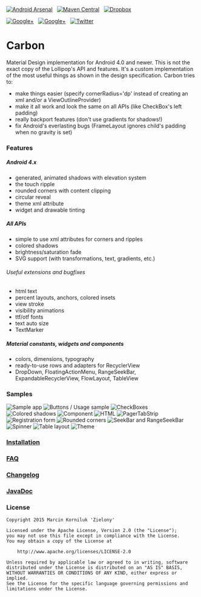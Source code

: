 [![Android Arsenal](https://img.shields.io/badge/Android%20Arsenal-Carbon-brightgreen.svg?style=flat)](https://android-arsenal.com/details/1/1491)&nbsp;&nbsp;
[![Maven Central](https://img.shields.io/badge/Maven%20Central-0.14.0-brightgreen.svg)](https://oss.sonatype.org/content/groups/public/tk/zielony/carbon/0.14.0/)&nbsp;&nbsp;
[![Dropbox](https://img.shields.io/badge/Dropbox-Sample%20app-brightgreen.svg)](https://www.dropbox.com/s/wllgpan9cl01mh3/samples.apk?raw=1)

[![Google+](https://img.shields.io/badge/Google+-Zielony-red.svg)](https://plus.google.com/u/2/109054799904873578131)&nbsp;&nbsp;
[![Google+](https://img.shields.io/badge/Google+-Carbon-red.svg)](https://plus.google.com/u/1/communities/111973718340428039040)&nbsp;&nbsp;
[![Twitter](https://img.shields.io/badge/Twitter-GreenMakesApps-blue.svg)](https://twitter.com/GreenMakesApps)

Carbon
================
Material Design implementation for Android 4.0 and newer. This is not the exact copy of the Lollipop's API and features. It's a custom implementation of the most useful things as shown in the design specification. Carbon tries to:

 - make things easier (specify cornerRadius='dp' instead of creating an xml and/or a ViewOutlineProvider)
 - make it all work and look the same on all APIs (like CheckBox's left padding)
 - really backport features (don't use gradients for shadows!)
 - fix Android's everlasting bugs (FrameLayout ignores child's padding when no gravity is set)

### Features

##### Android 4.x

 - generated, animated shadows with elevation system
 - the touch ripple
 - rounded corners with content clipping
 - circular reveal
 - theme xml attribute
 - widget and drawable tinting

##### All APIs

 - simple to use xml attributes for corners and ripples
 - colored shadows
 - brightness/saturation fade
 - SVG support (with transformations, text, gradients, etc.)
 
###### Useful extensions and bugfixes

 - html text
 - percent layouts, anchors, colored insets
 - view stroke
 - visibility animations
 - ttf/otf fonts
 - text auto size
 - TextMarker

##### Material constants, widgets and components

 - colors, dimensions, typography
 - ready-to-use rows and adapters for RecyclerView
 - DropDown, FloatingActionMenu, RangeSeekBar, ExpandableRecyclerView, FlowLayout, TableView

### Samples
![Sample app](https://github.com/ZieIony/Carbon/blob/master/images/sampleapp.png)
![Buttons / Usage sample](https://github.com/ZieIony/Carbon/blob/master/images/buttonsusage.png)
![CheckBoxes](https://github.com/ZieIony/Carbon/blob/master/images/checkboxes.png)
![Colored shadows](https://github.com/ZieIony/Carbon/blob/master/images/coloredshadows.png)
![Component](https://github.com/ZieIony/Carbon/blob/master/images/component.png)
![HTML](https://github.com/ZieIony/Carbon/blob/master/images/html.png)
![PagerTabStrip](https://github.com/ZieIony/Carbon/blob/master/images/pagertabstrip.png)
![Registration form](https://github.com/ZieIony/Carbon/blob/master/images/registrationform.png)
![Rounded corners](https://github.com/ZieIony/Carbon/blob/master/images/roundedcorners.png)
![SeekBar and RangeSeekBar](https://github.com/ZieIony/Carbon/blob/master/images/seekbar.png)
![Spinner](https://github.com/ZieIony/Carbon/blob/master/images/spinner.png)
![Table layout](https://github.com/ZieIony/Carbon/blob/master/images/tablelayout.png)
![Theme](https://github.com/ZieIony/Carbon/blob/master/images/theme.png)

### [Installation](https://github.com/ZieIony/Carbon/wiki/Installation)

### [FAQ](https://github.com/ZieIony/Carbon/wiki/FAQ)

### [Changelog](https://github.com/ZieIony/Carbon/wiki/Changelog)

### [JavaDoc](http://zieiony.github.io/Carbon/javadoc/)

### License
```
Copyright 2015 Marcin Korniluk 'Zielony'

Licensed under the Apache License, Version 2.0 (the "License");
you may not use this file except in compliance with the License.
You may obtain a copy of the License at

    http://www.apache.org/licenses/LICENSE-2.0

Unless required by applicable law or agreed to in writing, software
distributed under the License is distributed on an "AS IS" BASIS,
WITHOUT WARRANTIES OR CONDITIONS OF ANY KIND, either express or implied.
See the License for the specific language governing permissions and
limitations under the License.
```
